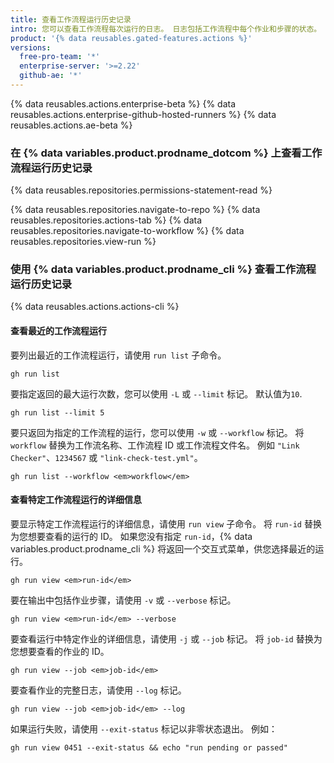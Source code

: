 ```yaml
---
title: 查看工作流程运行历史记录
intro: 您可以查看工作流程每次运行的日志。 日志包括工作流程中每个作业和步骤的状态。
product: '{% data reusables.gated-features.actions %}'
versions:
  free-pro-team: '*'
  enterprise-server: '>=2.22'
  github-ae: '*'
---
```


{% data reusables.actions.enterprise-beta %}
{% data reusables.actions.enterprise-github-hosted-runners %}
{% data reusables.actions.ae-beta %}

### 在 {% data variables.product.prodname_dotcom %} 上查看工作流程运行历史记录

{% data reusables.repositories.permissions-statement-read %}

{% data reusables.repositories.navigate-to-repo %}
{% data reusables.repositories.actions-tab %}
{% data reusables.repositories.navigate-to-workflow %}
{% data reusables.repositories.view-run %}

### 使用 {% data variables.product.prodname_cli %} 查看工作流程运行历史记录

{% data reusables.actions.actions-cli %}

#### 查看最近的工作流程运行

要列出最近的工作流程运行，请使用 `run list` 子命令。

```shell
gh run list
```

要指定返回的最大运行次数，您可以使用 `-L` 或 `--limit` 标记。 默认值为`10`.

```shell
gh run list --limit 5
```

要只返回为指定的工作流程的运行，您可以使用 `-w` 或 `--workflow` 标记。  将 `workflow` 替换为工作流名称、工作流程 ID 或工作流程文件名。 例如 `"Link Checker"`、`1234567` 或 `"link-check-test.yml"`。

```shell
gh run list --workflow <em>workflow</em>
```

#### 查看特定工作流程运行的详细信息

要显示特定工作流程运行的详细信息，请使用 `run view` 子命令。 将 `run-id` 替换为您想要查看的运行的 ID。 如果您没有指定 `run-id`，{% data variables.product.prodname_cli %} 将返回一个交互式菜单，供您选择最近的运行。

```shell
gh run view <em>run-id</em>
```

要在输出中包括作业步骤，请使用 `-v` 或 `--verbose` 标记。

```shell
gh run view <em>run-id</em> --verbose
```

要查看运行中特定作业的详细信息，请使用 `-j` 或 `--job` 标记。  将 `job-id` 替换为您想要查看的作业的 ID。

```shell
gh run view --job <em>job-id</em>
```

要查看作业的完整日志，请使用 `--log` 标记。

```shell
gh run view --job <em>job-id</em> --log
```

如果运行失败，请使用 `--exit-status` 标记以非零状态退出。 例如：

```shell
gh run view 0451 --exit-status && echo "run pending or passed"
```

